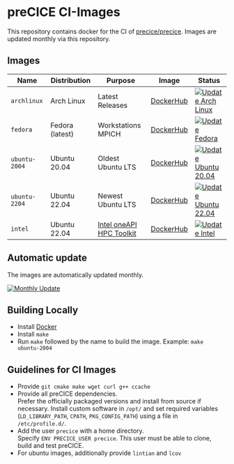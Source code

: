 # preCICE CI-Images

This repository contains docker for the CI of [precice/precice](https://github.com/precice/precice).
Images are updated monthly via this repository.


## Images

Name | Distribution | Purpose | Image | Status
--- | --- | --- | --- | ---
`archlinux`   | Arch Linux     | Latest Releases   | [DockerHub](https://hub.docker.com/r/precice/ci-archlinux)   | [![Update Arch Linux](https://github.com/precice/ci-images/actions/workflows/archlinux.yml/badge.svg)](https://github.com/precice/ci-images/actions/workflows/archlinux.yml)
`fedora`      | Fedora (latest)| Workstations MPICH| [DockerHub](https://hub.docker.com/r/precice/ci-fedora)      | [![Update Fedora](https://github.com/precice/ci-images/actions/workflows/fedora.yml/badge.svg)](https://github.com/precice/ci-images/actions/workflows/fedora.yml)
`ubuntu-2004` | Ubuntu 20.04   | Oldest Ubuntu LTS | [DockerHub](https://hub.docker.com/r/precice/ci-ubuntu-2004) | [![Update Ubuntu 20.04](https://github.com/precice/ci-images/actions/workflows/ubuntu-2004.yml/badge.svg)](https://github.com/precice/ci-images/actions/workflows/ubuntu-2004.yml)
`ubuntu-2204` | Ubuntu 22.04   | Newest Ubuntu LTS | [DockerHub](https://hub.docker.com/r/precice/ci-ubuntu-2204) | [![Update Ubuntu 22.04](https://github.com/precice/ci-images/actions/workflows/ubuntu-2204.yml/badge.svg)](https://github.com/precice/ci-images/actions/workflows/ubuntu-2204.yml)
`intel`       | Ubuntu 22.04   | [Intel oneAPI HPC Toolkit](https://www.intel.com/content/www/us/en/developer/tools/oneapi/hpc-toolkit.html) | [DockerHub](https://hub.docker.com/r/precice/ci-intel) | [![Update Intel](https://github.com/precice/ci-images/actions/workflows/intel.yml/badge.svg)](https://github.com/precice/ci-images/actions/workflows/intel.yml)

## Automatic update

The images are automatically updated monthly.

[![Monthly Update](https://github.com/precice/ci-images/actions/workflows/monthly.yml/badge.svg)](https://github.com/precice/ci-images/actions/workflows/monthly.yml)

## Building Locally

* Install [Docker](https://www.docker.com/get-started)
* Install `make`
* Run `make` followed by the name to build the image. Example: `make ubuntu-2004`

## Guidelines for CI Images

* Provide `git cmake make wget curl g++ ccache`
* Provide all preCICE dependencies.  
  Prefer the officially packaged versions and install from source if necessary.
  Install custom software in `/opt/` and set required variables (`LD_LIBRARY_PATH`, `CPATH`, `PKG_CONFIG_PATH`) using a file in `/etc/profile.d/`.
* Add the user `precice` with a home directory.  
  Specify `ENV PRECICE_USER precice`.
  This user must be able to clone, build and test preCICE.
* For ubuntu images, additionally provide `lintian` and `lcov`
